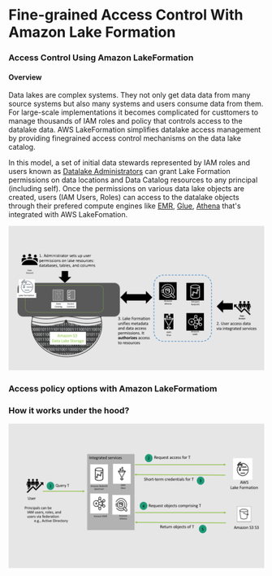 # Fine-grained Access Control With Amazon Lake Formation

### Access Control Using Amazon LakeFormation

#### Overview

Data lakes are complex systems. They not only get data data from many source systems but also many systems and users consume data from them. For large-scale implementations it becomes complicated for custtomers to manage thousands of IAM roles and policy that controls access to the datalake data. AWS LakeFormation simplifies datalake access management by providing finegrained access control mechanisms on the data lake catalog.

In this model, a set of initial data stewards represented by IAM roles and users  known as  [ Datalake Administrators](https://docs.aws.amazon.com/lake-formation/latest/dg/getting-started-setup.html#create-data-lake-admin) can grant Lake Formation permissions on data locations and Data Catalog resources to any principal \(including self\). Once the permissions on various data lake objects are created, users \(IAM Users, Roles\) can access to the datalake objects through their prefered compute engines like [EMR](https://aws.amazon.com/emr/), [Glue](https://aws.amazon.com/glue/), [Athena](https://aws.amazon.com/athena/) that's integrated with AWS LakeFomation. 



![](../.gitbook/assets/image%20%284%29.png)

### Access policy options with Amazon LakeFormatiom



### How it works under the hood?

![](../.gitbook/assets/image%20%283%29.png)

